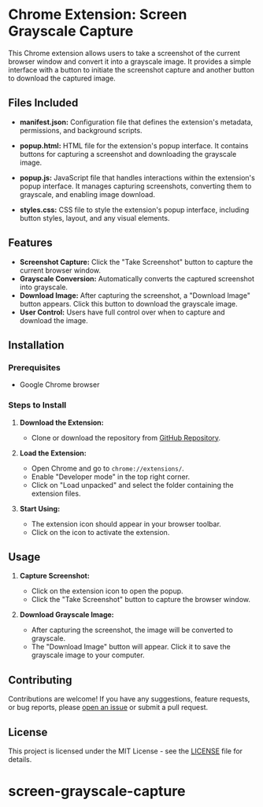 # Chrome Extension: Screen Grayscale Capture

This Chrome extension allows users to take a screenshot of the current browser window and convert it into a grayscale image. It provides a simple interface with a button to initiate the screenshot capture and another button to download the captured image.

## Files Included

- **manifest.json:** Configuration file that defines the extension's metadata, permissions, and background scripts.

- **popup.html:** HTML file for the extension's popup interface. It contains buttons for capturing a screenshot and downloading the grayscale image.

- **popup.js:** JavaScript file that handles interactions within the extension's popup interface. It manages capturing screenshots, converting them to grayscale, and enabling image download.

- **styles.css:** CSS file to style the extension's popup interface, including button styles, layout, and any visual elements.

## Features

- **Screenshot Capture:** Click the "Take Screenshot" button to capture the current browser window.
- **Grayscale Conversion:** Automatically converts the captured screenshot into grayscale.
- **Download Image:** After capturing the screenshot, a "Download Image" button appears. Click this button to download the grayscale image.
- **User Control:** Users have full control over when to capture and download the image.

## Installation

### Prerequisites

- Google Chrome browser

### Steps to Install

1. **Download the Extension:**
   - Clone or download the repository from [GitHub Repository](#).

2. **Load the Extension:**
   - Open Chrome and go to `chrome://extensions/`.
   - Enable "Developer mode" in the top right corner.
   - Click on "Load unpacked" and select the folder containing the extension files.

3. **Start Using:**
   - The extension icon should appear in your browser toolbar.
   - Click on the icon to activate the extension.

## Usage

1. **Capture Screenshot:**
   - Click on the extension icon to open the popup.
   - Click the "Take Screenshot" button to capture the browser window.

2. **Download Grayscale Image:**
   - After capturing the screenshot, the image will be converted to grayscale.
   - The "Download Image" button will appear. Click it to save the grayscale image to your computer.

## Contributing

Contributions are welcome! If you have any suggestions, feature requests, or bug reports, please [open an issue](#) or submit a pull request.

## License

This project is licensed under the MIT License - see the [LICENSE](LICENSE) file for details.
# screen-grayscale-capture
